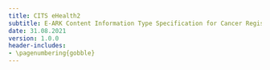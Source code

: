 ```yaml
---
title: CITS eHealth2
subtitle: E-ARK Content Information Type Specification for Cancer Registry export
date: 31.08.2021
version: 1.0.0
header-includes:
- \pagenumbering{gobble}
---
```

